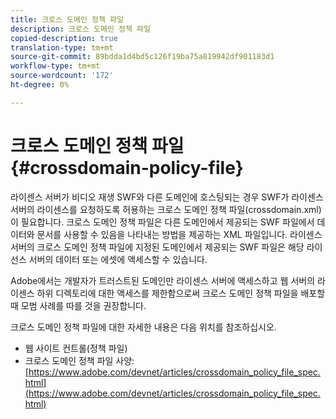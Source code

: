 ```yaml
---
title: 크로스 도메인 정책 파일
description: 크로스 도메인 정책 파일
copied-description: true
translation-type: tm+mt
source-git-commit: 89bdda1d4bd5c126f19ba75a819942df901183d1
workflow-type: tm+mt
source-wordcount: '172'
ht-degree: 0%

---
```



# 크로스 도메인 정책 파일 {#crossdomain-policy-file}

라이센스 서버가 비디오 재생 SWF와 다른 도메인에 호스팅되는 경우 SWF가 라이센스 서버의 라이센스를 요청하도록 허용하는 크로스 도메인 정책 파일(crossdomain.xml)이 필요합니다. 크로스 도메인 정책 파일은 다른 도메인에서 제공되는 SWF 파일에서 데이터와 문서를 사용할 수 있음을 나타내는 방법을 제공하는 XML 파일입니다. 라이센스 서버의 크로스 도메인 정책 파일에 지정된 도메인에서 제공되는 SWF 파일은 해당 라이선스 서버의 데이터 또는 에셋에 액세스할 수 있습니다.

Adobe에서는 개발자가 트러스트된 도메인만 라이센스 서버에 액세스하고 웹 서버의 라이센스 하위 디렉토리에 대한 액세스를 제한함으로써 크로스 도메인 정책 파일을 배포할 때 모범 사례를 따를 것을 권장합니다.

크로스 도메인 정책 파일에 대한 자세한 내용은 다음 위치를 참조하십시오.

* 웹 사이트 컨트롤(정책 파일)
* 크로스 도메인 정책 파일 사양:[https://www.adobe.com/devnet/articles/crossdomain_policy_file_spec.html](https://www.adobe.com/devnet/articles/crossdomain_policy_file_spec.html)

